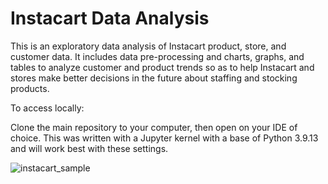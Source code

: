 # Instacart Data Analysis

This is an exploratory data analysis of Instacart product, store, and customer data. It includes data pre-processing and charts, graphs, and tables to analyze customer and product trends so as to help Instacart and stores make better decisions in the future about staffing and stocking products.

To access locally:

Clone the main repository to your computer, then open on your IDE of choice. This was written with a Jupyter kernel with a base of Python 3.9.13 and will work best with these settings.

![instacart_sample](https://github.com/LDeYoung17/instacart-practicum/assets/70500225/2adcce13-1999-41d7-af80-2ec9e719a176)
